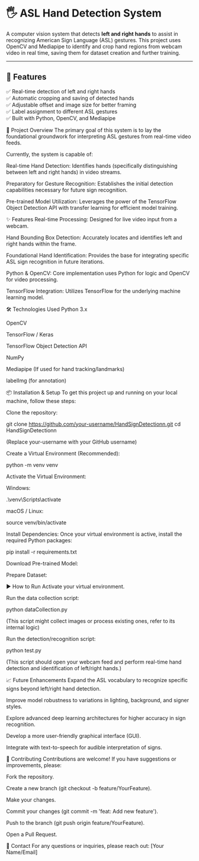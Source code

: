 # 🖐️ ASL Hand Detection System

A computer vision system that detects **left and right hands** to assist in recognizing American Sign Language (ASL) gestures. This project uses OpenCV and Mediapipe to identify and crop hand regions from webcam video in real time, saving them for dataset creation and further training.

---

## 📸 Features

✅ Real-time detection of left and right hands  
✅ Automatic cropping and saving of detected hands  
✅ Adjustable offset and image size for better framing  
✅ Label assignment to different ASL gestures  
✅ Built with Python, OpenCV, and Mediapipe


🚀 Project Overview
The primary goal of this system is to lay the foundational groundwork for interpreting ASL gestures from real-time video feeds.

Currently, the system is capable of:

Real-time Hand Detection: Identifies hands (specifically distinguishing between left and right hands) in video streams.

Preparatory for Gesture Recognition: Establishes the initial detection capabilities necessary for future sign recognition.

Pre-trained Model Utilization: Leverages the power of the TensorFlow Object Detection API with transfer learning for efficient model training.

✨ Features
Real-time Processing: Designed for live video input from a webcam.

Hand Bounding Box Detection: Accurately locates and identifies left and right hands within the frame.

Foundational Hand Identification: Provides the base for integrating specific ASL sign recognition in future iterations.

Python & OpenCV: Core implementation uses Python for logic and OpenCV for video processing.

TensorFlow Integration: Utilizes TensorFlow for the underlying machine learning model.

🛠️ Technologies Used
Python 3.x

OpenCV

TensorFlow / Keras

TensorFlow Object Detection API

NumPy

Mediapipe (If used for hand tracking/landmarks)

labelImg (for annotation)

📦 Installation & Setup
To get this project up and running on your local machine, follow these steps:

Clone the repository:

git clone https://github.com/your-username/HandSignDetectionn.git
cd HandSignDetectionn



(Replace your-username with your GitHub username)

Create a Virtual Environment (Recommended):

python -m venv venv



Activate the Virtual Environment:

Windows:

.\venv\Scripts\activate



macOS / Linux:

source venv/bin/activate



Install Dependencies:
Once your virtual environment is active, install the required Python packages:

pip install -r requirements.txt



Download Pre-trained Model:


Prepare Dataset:


▶️ How to Run
Activate your virtual environment.

Run the data collection script:

python dataCollection.py



(This script might collect images or process existing ones, refer to its internal logic)

Run the detection/recognition script:

python test.py



(This script should open your webcam feed and perform real-time hand detection and identification of left/right hands.)

📈 Future Enhancements
Expand the ASL vocabulary to recognize specific signs beyond left/right hand detection.

Improve model robustness to variations in lighting, background, and signer styles.

Explore advanced deep learning architectures for higher accuracy in sign recognition.

Develop a more user-friendly graphical interface (GUI).

Integrate with text-to-speech for audible interpretation of signs.

🤝 Contributing
Contributions are welcome! If you have suggestions or improvements, please:

Fork the repository.

Create a new branch (git checkout -b feature/YourFeature).

Make your changes.

Commit your changes (git commit -m 'feat: Add new feature').

Push to the branch (git push origin feature/YourFeature).

Open a Pull Request.

📧 Contact
For any questions or inquiries, please reach out:
[Your Name/Email]
